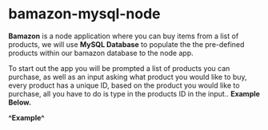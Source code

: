 # bamazon-mysql-node


**Bamazon** is a node application where you can buy items
from a list of products, we will use **MySQL Database** to populate 
the the pre-defined products within our bamazon database to the node app.


To start out the app you will be prompted a list
of products you can purchase, as well as an input asking 
what product you would like to buy, every product has a unique ID, 
based on the product you would like to purchase, all you have to do
is type in the products ID in the input.. **Example Below.**





**^Example^**
